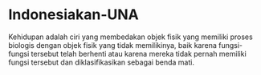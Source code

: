 # Indonesiakan-UNA
Kehidupan adalah ciri yang membedakan objek fisik yang memiliki proses biologis dengan objek fisik yang tidak memilikinya, baik karena fungsi-fungsi tersebut telah berhenti atau karena mereka tidak pernah memiliki fungsi tersebut dan diklasifikasikan sebagai benda mati.
